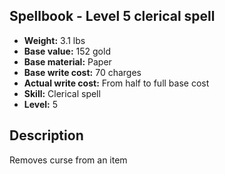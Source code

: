 ## Spellbook - Level 5 clerical spell
- **Weight:** 3.1 lbs
- **Base value:** 152 gold
- **Base material:** Paper
- **Base write cost:** 70 charges
- **Actual write cost:** From half to full base cost
- **Skill:** Clerical spell
- **Level:** 5
## Description
Removes curse from an item
